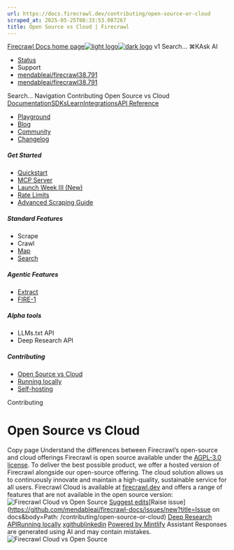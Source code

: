 ```yaml
---
url: https://docs.firecrawl.dev/contributing/open-source-or-cloud
scraped_at: 2025-05-25T08:33:53.087267
title: Open Source vs Cloud | Firecrawl
---
```


[Firecrawl Docs home page![light logo](https://mintlify.s3.us-west-1.amazonaws.com/firecrawl/logo/logo.png)![dark logo](https://mintlify.s3.us-west-1.amazonaws.com/firecrawl/logo/logo-dark.png)](https://firecrawl.dev)
v1
Search...
⌘KAsk AI
  * [Status](https://firecrawl.betteruptime.com)
  * Support
  * [mendableai/firecrawl38.791](https://github.com/mendableai/firecrawl)
  * [mendableai/firecrawl38.791](https://github.com/mendableai/firecrawl)


Search...
Navigation
Contributing
Open Source vs Cloud
[Documentation](https://docs.firecrawl.dev/introduction)[SDKs](https://docs.firecrawl.dev/sdks/overview)[Learn](https://www.firecrawl.dev/blog/category/tutorials)[Integrations](https://www.firecrawl.dev/app)[API Reference](https://docs.firecrawl.dev/api-reference/introduction)
* [Playground](https://firecrawl.dev/playground)
* [Blog](https://firecrawl.dev/blog)
* [Community](https://discord.gg/gSmWdAkdwd)
* [Changelog](https://firecrawl.dev/changelog)
##### Get Started
  * [Quickstart](https://docs.firecrawl.dev/introduction)
  * [MCP Server](https://docs.firecrawl.dev/mcp)
  * [Launch Week III (New)](https://docs.firecrawl.dev/launch-week)
  * [Rate Limits](https://docs.firecrawl.dev/rate-limits)
  * [Advanced Scraping Guide](https://docs.firecrawl.dev/advanced-scraping-guide)


##### Standard Features
  * Scrape
  * Crawl
  * [Map](https://docs.firecrawl.dev/features/map)
  * [Search](https://docs.firecrawl.dev/features/search)


##### Agentic Features
  * [Extract](https://docs.firecrawl.dev/features/extract)
  * [FIRE-1](https://docs.firecrawl.dev/agents/fire-1)


##### Alpha tools
  * LLMs.txt API
  * Deep Research API


##### Contributing
  * [Open Source vs Cloud](https://docs.firecrawl.dev/contributing/open-source-or-cloud)
  * [Running locally](https://docs.firecrawl.dev/contributing/guide)
  * [Self-hosting](https://docs.firecrawl.dev/contributing/self-host)


Contributing
# Open Source vs Cloud
Copy page
Understand the differences between Firecrawl’s open-source and cloud offerings
Firecrawl is open source available under the [AGPL-3.0 license](https://github.com/mendableai/firecrawl/blob/main/LICENSE).
To deliver the best possible product, we offer a hosted version of Firecrawl alongside our open-source offering. The cloud solution allows us to continuously innovate and maintain a high-quality, sustainable service for all users.
Firecrawl Cloud is available at [firecrawl.dev](https://firecrawl.dev) and offers a range of features that are not available in the open source version:
![Firecrawl Cloud vs Open Source](https://mintlify.s3.us-west-1.amazonaws.com/firecrawl/images/open-source-cloud.png)
[Suggest edits](https://github.com/mendableai/firecrawl-docs/edit/main/contributing/open-source-or-cloud.mdx)[Raise issue](https://github.com/mendableai/firecrawl-docs/issues/new?title=Issue on docs&body=Path: /contributing/open-source-or-cloud)
[Deep Research API](https://docs.firecrawl.dev/features/alpha/deep-research)[Running locally](https://docs.firecrawl.dev/contributing/guide)
[x](https://x.com/firecrawl_dev)[github](https://github.com/mendableai/firecrawl)[linkedin](https://www.linkedin.com/company/firecrawl)
[Powered by Mintlify](https://mintlify.com/preview-request?utm_campaign=poweredBy&utm_medium=referral&utm_source=docs.firecrawl.dev)
Assistant
Responses are generated using AI and may contain mistakes.
![Firecrawl Cloud vs Open Source](https://mintlify.s3.us-west-1.amazonaws.com/firecrawl/images/open-source-cloud.png)


